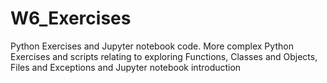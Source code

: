# W6_Exercises
Python Exercises and Jupyter notebook code. More complex Python Exercises and scripts relating to exploring Functions, Classes and Objects, Files and Exceptions and Jupyter notebook introduction
